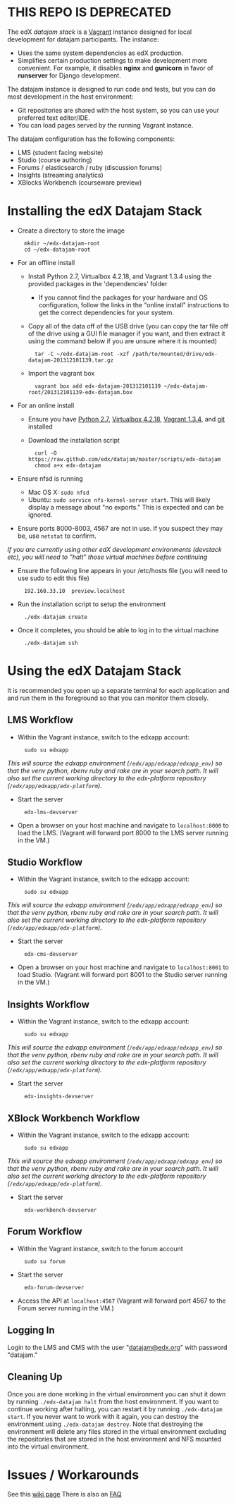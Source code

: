 # THIS REPO IS DEPRECATED

The edX *datajam stack* is a [Vagrant](http://www.vagrantup.com/about.html) instance designed for local development for datajam participants.  The instance:

* Uses the same system dependencies as edX production.
* Simplifies certain production settings to make development more convenient.  For example, it disables **nginx** and **gunicorn** in favor of **runserver** for Django development.

The datajam instance is designed to run code and tests, but you can do most development in the host environment:

* Git repositories are shared with the host system, so you can use your preferred text editor/IDE.
* You can load pages served by the running Vagrant instance.

The datajam configuration has the following components:
* LMS (student facing website)
* Studio (course authoring)
* Forums / elasticsearch / ruby (discussion forums)
* Insights (streaming analytics)
* XBlocks Workbench (courseware preview)

# Installing the edX Datajam Stack


* Create a directory to store the image

        mkdir ~/edx-datajam-root
        cd ~/edx-datajam-root

* For an offline install
    * Install Python 2.7, Virtualbox 4.2.18, and Vagrant 1.3.4 using the provided packages in the 'dependencies' folder
        * If you cannot find the packages for your hardware and OS configuration, follow the links in the "online install" instructions to get the correct dependencies for your system.
    * Copy all of the data off of the USB drive (you can copy the tar file off of the drive using a GUI file manager if you want, and then extract it using the command below if you are unsure where it is mounted)

            tar -C ~/edx-datajam-root -xzf /path/to/mounted/drive/edx-datajam-201312101139.tar.gz

    * Import the vagrant box

            vagrant box add edx-datajam-201312101139 ~/edx-datajam-root/201312101139-edx-datajam.box

* For an online install

    * Ensure you have [Python 2.7](http://www.python.org/download/releases/2.7.6/), [Virtualbox 4.2.18](https://www.virtualbox.org/wiki/Download_Old_Builds_4_2), [Vagrant 1.3.4](https://github.com/edx/configuration/wiki/Installing-Vagrant), and [git](http://git-scm.com/downloads) installed
    * Download the installation script

            curl -O https://raw.github.com/edx/datajam/master/scripts/edx-datajam
            chmod a+x edx-datajam

* Ensure nfsd is running
    * Mac OS X: `sudo nfsd`
    * Ubuntu: `sudo service nfs-kernel-server start`.  This will likely display a message about "no exports."  This is expected and can be ignored.

* Ensure ports 8000-8003, 4567 are not in use.  If you suspect they may be, use `netstat` to confirm.

*If you are currently using other edX development environments (devstack etc), you will need to "halt" those virtual machines before continuing*

* Ensure the following line appears in your /etc/hosts file (you will need to use sudo to edit this file)

        192.168.33.10  preview.localhost

* Run the installation script to setup the environment

        ./edx-datajam create

* Once it completes, you should be able to log in to the virtual machine

        ./edx-datajam ssh


# Using the edX Datajam Stack

It is recommended you open up a separate terminal for each application and and run them in the foreground so that you can monitor them closely.

## LMS Workflow

* Within the Vagrant instance, switch to the edxapp account:

        sudo su edxapp

*This will source the edxapp environment (`/edx/app/edxapp/edxapp_env`) so that the venv python, rbenv ruby and rake are in your search path.  It will also set the current working directory to the edx-platform repository (`/edx/app/edxapp/edx-platform`).*

* Start the server

        edx-lms-devserver

* Open a browser on your host machine and navigate to ``localhost:8000`` to load the LMS.  (Vagrant will forward port 8000 to the LMS server running in the VM.)

## Studio Workflow

* Within the Vagrant instance, switch to the edxapp account:

        sudo su edxapp

*This will source the edxapp environment (`/edx/app/edxapp/edxapp_env`) so that the venv python, rbenv ruby and rake are in your search path.  It will also set the current working directory to the edx-platform repository (`/edx/app/edxapp/edx-platform`).*

* Start the server

        edx-cms-devserver

* Open a browser on your host machine and navigate to ``localhost:8001`` to load Studio.  (Vagrant will forward port 8001 to the Studio server running in the VM.)


## Insights Workflow

* Within the Vagrant instance, switch to the edxapp account:

        sudo su edxapp

*This will source the edxapp environment (`/edx/app/edxapp/edxapp_env`) so that the venv python, rbenv ruby and rake are in your search path.  It will also set the current working directory to the edx-platform repository (`/edx/app/edxapp/edx-platform`).*

* Start the server

        edx-insights-devserver


## XBlock Workbench Workflow

* Within the Vagrant instance, switch to the edxapp account:

        sudo su edxapp

*This will source the edxapp environment (`/edx/app/edxapp/edxapp_env`) so that the venv python, rbenv ruby and rake are in your search path.  It will also set the current working directory to the edx-platform repository (`/edx/app/edxapp/edx-platform`).*

* Start the server

        edx-workbench-devserver


## Forum Workflow

* Within the Vagrant instance, switch to the forum account

        sudo su forum

* Start the server

        edx-forum-devserver

* Access the API at ``localhost:4567`` (Vagrant will forward port 4567 to the Forum server running in the VM.)

## Logging In

Login to the LMS and CMS with the user "datajam@edx.org" with password "datajam."

## Cleaning Up

Once you are done working in the virtual environment you can shut it down by running `./edx-datajam halt` from the host environment.  If you want to continue working after halting, you can restart it by running `./edx-datajam start`.  If you never want to work with it again, you can destroy the environment using `./edx-datajam destroy`.  Note that destroying the environment will delete any files stored in the virtual environment excluding the repositories that are stored in the host environment and NFS mounted into the virtual environment.

# Issues / Workarounds

See this [wiki page](https://github.com/edx/datajam/wiki/Workarounds-for-Issues)
There is also an [FAQ](https://github.com/edx/datajam/wiki/Tips-and-FAQ)
